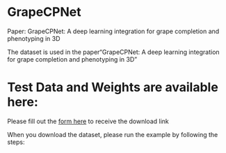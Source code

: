 # GrapeCPNet
Paper: GrapeCPNet: A deep learning integration for grape completion and phenotyping in 3D  

The dataset is used in the paper“GrapeCPNet: A deep learning integration for grape completion and phenotyping in 3D”
# Test Data and Weights are available here:
Please fill out the [form here](https://forms.gle/dDQwvTrHGtZebAG59) to receive the download link

When you download the dataset, please run the example by following the steps: 
